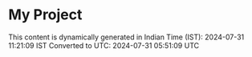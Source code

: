 # My Project

This content is dynamically generated in Indian Time (IST): 2024-07-31 11:21:09 IST
Converted to UTC: 2024-07-31 05:51:09 UTC
